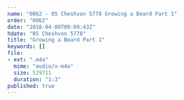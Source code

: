 ```yaml
---
name: "0062 - 05 Cheshvon 5778 Growing a Beard Part 1"
order: "0062"
date: "2018-04-09T09:09:43Z"
hdate: "05 Cheshvon 5778"
title: "Growing a Beard Part 1"
keywords: []
file:
- ext: ".m4a"
  mime: "audio/x-m4a"
  size: 529711
  duration: "1:3"
published: true
---
```


